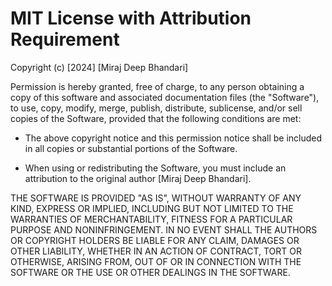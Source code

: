 # MIT License with Attribution Requirement

Copyright (c) [2024] [Miraj Deep Bhandari]

Permission is hereby granted, free of charge, to any person obtaining a copy
of this software and associated documentation files (the "Software"), to use,
copy, modify, merge, publish, distribute, sublicense, and/or sell copies of
the Software, provided that the following conditions are met:

- The above copyright notice and this permission notice shall be included in
  all copies or substantial portions of the Software.

- When using or redistributing the Software, you must include an attribution
  to the original author [Miraj Deep Bhandari].

THE SOFTWARE IS PROVIDED "AS IS", WITHOUT WARRANTY OF ANY KIND, EXPRESS OR
IMPLIED, INCLUDING BUT NOT LIMITED TO THE WARRANTIES OF MERCHANTABILITY,
FITNESS FOR A PARTICULAR PURPOSE AND NONINFRINGEMENT. IN NO EVENT SHALL THE
AUTHORS OR COPYRIGHT HOLDERS BE LIABLE FOR ANY CLAIM, DAMAGES OR OTHER
LIABILITY, WHETHER IN AN ACTION OF CONTRACT, TORT OR OTHERWISE, ARISING FROM,
OUT OF OR IN CONNECTION WITH THE SOFTWARE OR THE USE OR OTHER DEALINGS IN THE
SOFTWARE.


